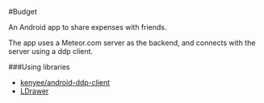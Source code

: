 #Budget

An Android app to share expenses with friends.

The app uses a Meteor.com server as the backend, and connects with the server using a ddp client.

###Using libraries

- [kenyee/android-ddp-client](https://github.com/kenyee/android-ddp-client)
- [LDrawer](https://github.com/ikimuhendis/LDrawer)